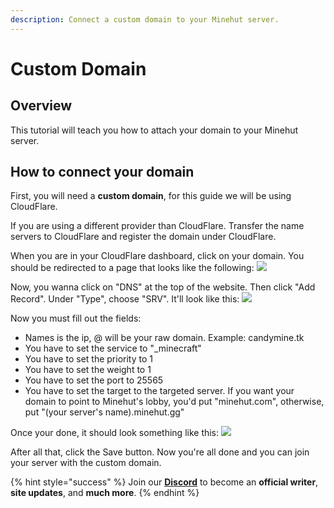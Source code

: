 ```yaml
---
description: Connect a custom domain to your Minehut server.
---
```


# Custom Domain



## Overview

This tutorial will teach you how to attach your domain to your Minehut server.

## How to connect your domain

First, you will need a **custom domain**, for this guide we will be using CloudFlare.

If you are using a different provider than CloudFlare. Transfer the name servers to CloudFlare and register the domain under CloudFlare.

When you are in your CloudFlare dashboard, click on your domain. You should be redirected to a page that looks like the following:
![](../.gitbook/assets/domain2.png)

Now, you wanna click on "DNS" at the top of the website. Then click "Add Record". Under "Type", choose "SRV". It'll look like this:
![](../.gitbook/assets/domain3.png)

Now you must fill out the fields:
- Names is the ip, @ will be your raw domain. Example: candymine.tk
- You have to set the service to "_minecraft"
- You have to set the priority to 1
- You have to set the weight to 1
- You have to set the port to 25565
- You have to set the target to the targeted server. If you want your domain to point to Minehut's lobby, you'd put "minehut.com", otherwise, put "(your server's name).minehut.gg"

Once your done, it should look something like this:
![](../.gitbook/assets/domain4.png)

After all that, click the Save button. Now you're all done and you can join your server with the custom domain.

{% hint style="success" %}
Join our **[Discord](https://discord.gg/TYhH5bK)** to become an **official writer**, **site updates**, and **much more**.
{% endhint %}
